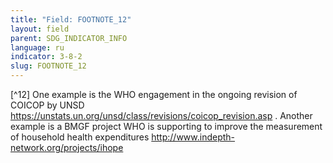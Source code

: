 ```yaml
---
title: "Field: FOOTNOTE_12"
layout: field
parent: SDG_INDICATOR_INFO
language: ru
indicator: 3-8-2
slug: FOOTNOTE_12
---
```

[^12] One example is the WHO engagement in the ongoing revision of COICOP by UNSD  https://unstats.un.org/unsd/class/revisions/coicop_revision.asp . Another example is a BMGF project WHO is supporting  to improve the measurement of household health expenditures  http://www.indepth-network.org/projects/ihope
